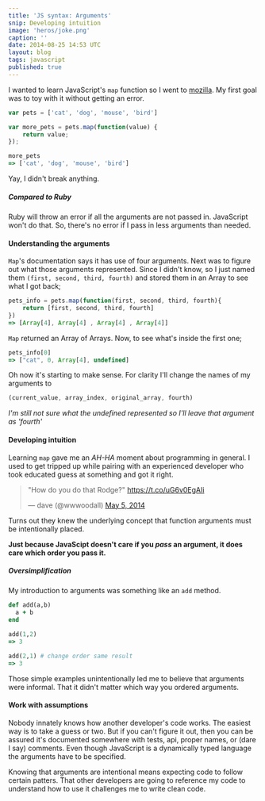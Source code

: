 ```yaml
---
title: 'JS syntax: Arguments'
snip: Developing intuition
image: 'heros/joke.png'
caption: ''
date: 2014-08-25 14:53 UTC
layout: blog
tags: javascript
published: true
---
```


I wanted to learn JavaScript's `map` function so I went to [mozilla](https://developer.mozilla.org/en-US/docs/Web/JavaScript/Reference/Global_Objects/Array/map). My first goal was to toy with it without getting an error.

~~~javascript
var pets = ['cat', 'dog', 'mouse', 'bird']

var more_pets = pets.map(function(value) {
    return value;
});

more_pets
=> ['cat', 'dog', 'mouse', 'bird']
~~~

Yay, I didn't break anything.

##### Compared to Ruby

Ruby will throw an error if all the arguments are not passed in. JavaScript won't do that. So, there's no error if I pass in less arguments than needed.

#### Understanding the arguments

`Map`'s documentation says it has use of four arguments. Next was to figure out what those arguments represented. Since I didn't know, so I just named them `(first, second, third, fourth)` and stored them in an Array to see what I got back;

~~~javascript
pets_info = pets.map(function(first, second, third, fourth){
    return [first, second, third, fourth]
})
=> [Array[4], Array[4] , Array[4] , Array[4]]
~~~

`Map` returned an Array of Arrays. Now, to see what's inside the first one;

~~~javascript
pets_info[0]
=> ["cat", 0, Array[4], undefined]
~~~

Oh now it's starting to make sense. For clarity I'll change the names of my arguments to

~~~javascript
(current_value, array_index, original_array, fourth)  
~~~
_I'm still not sure what the undefined represented so I'll leave that argument as 'fourth'_

#### Developing intuition
Learning `map` gave me an _AH-HA_ moment about programming in general. 
I used to get tripped up while pairing with an experienced developer who took educated guess at something and got it right. 

<blockquote class="twitter-tweet" lang="en"><p>&quot;How do you do that Rodge?&quot;&#10;<a href="https://t.co/uG6v0EgAIi">https://t.co/uG6v0EgAIi</a></p>&mdash; dave (@wwwoodall) <a href="https://twitter.com/wwwoodall/statuses/463406685936427008">May 5, 2014</a></blockquote>
<script async src="//platform.twitter.com/widgets.js" charset="utf-8"></script>

Turns out they knew the underlying concept that function arguments must be intentionally placed.

**Just because JavaScipt doesn't care if you _pass_ an argument, it does care which order you pass it.** 

##### Oversimplification
My introduction to arguments was something like an `add` method.

~~~ruby
def add(a,b)
  a + b
end

add(1,2)
=> 3

add(2,1) # change order same result
=> 3
~~~

Those simple examples unintentionally led me to believe that arguments were informal. That it didn't matter which way you ordered arguments.

#### Work with assumptions

Nobody innately knows how another developer's code works. The easiest way is to take a guess or two. But if you can't figure it out, then you can be assured it's documented somewhere with tests, api, proper names, or (dare I say) comments. Even though JavaScript is a dynamically typed language the arguments have to be specified.

Knowing that arguments are intentional means expecting code to follow certain patters. That other developers are going to reference my code to understand how to use it challenges me to write clean code.
